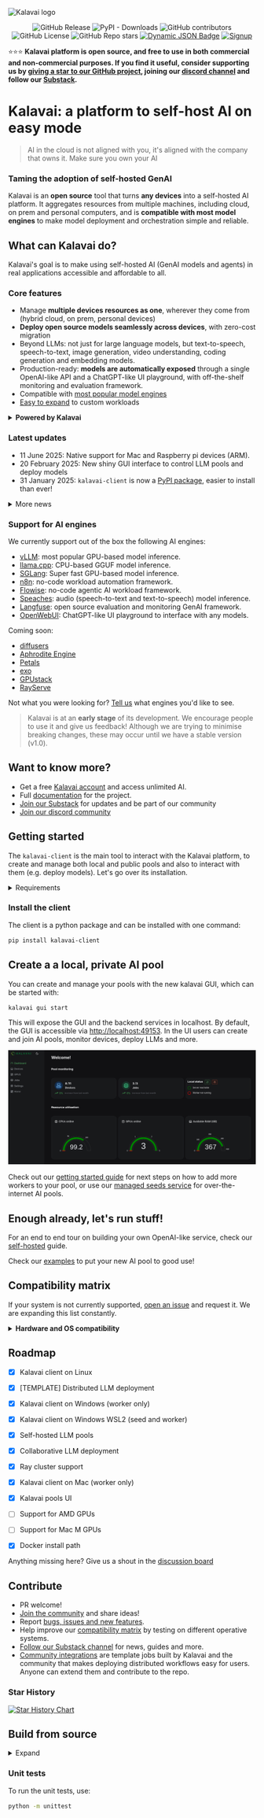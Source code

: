 ![Kalavai logo](docs/docs/assets/icons/logo_no_background.png)

<div align="center">

![GitHub Release](https://img.shields.io/github/v/release/kalavai-net/kalavai-client) ![PyPI - Downloads](https://img.shields.io/pypi/dm/kalavai-client?style=social)
 ![GitHub contributors](https://img.shields.io/github/contributors/kalavai-net/kalavai-client) ![GitHub License](https://img.shields.io/github/license/kalavai-net/kalavai-client) ![GitHub Repo stars](https://img.shields.io/github/stars/kalavai-net/kalavai-client) [![Dynamic JSON Badge](https://img.shields.io/badge/dynamic/json?url=https%3A%2F%2Fdiscord.com%2Fapi%2Finvites%2FYN6ThTJKbM%3Fwith_counts%3Dtrue&query=%24.approximate_member_count&logo=discord&logoColor=white&label=Discord%20users&color=green)](https://discordapp.com/channels/1295009828623880313) [![Signup](https://img.shields.io/badge/Kalavai-Signup-brightgreen)](https://platform.kalavai.net) 

</div>

⭐⭐⭐ **Kalavai platform is open source, and free to use in both commercial and non-commercial purposes. If you find it useful, consider supporting us by [giving a star to our GitHub project](https://github.com/kalavai-net/kalavai-client), joining our [discord channel](https://discord.gg/YN6ThTJKbM) and follow our [Substack](https://kalavainet.substack.com/).**


# Kalavai: a platform to self-host AI on easy mode

> AI in the cloud is not aligned with you, it's aligned with the company that owns it. Make sure you own your AI

### Taming the adoption of self-hosted GenAI

Kalavai is an **open source** tool that turns **any devices** into a self-hosted AI platform. It aggregates resources from multiple machines, including cloud, on prem and personal computers, and is **compatible with most model engines** to make model deployment and orchestration simple and reliable.


## What can Kalavai do?

Kalavai's goal is to make using self-hosted AI (GenAI models and agents) in real applications accessible and affordable to all.

### Core features

- Manage **multiple devices resources as one**, wherever they come from (hybrid cloud, on prem, personal devices)
- **Deploy open source models seamlessly across devices**, with zero-cost migration
- Beyond LLMs: not just for large language models, but text-to-speech, speech-to-text, image generation, video understanding, coding generation and embedding models.
- Production-ready: **models are automatically exposed** through a single OpenAI-like API and a ChatGPT-like UI playground, with off-the-shelf monitoring and evaluation framework.
- Compatible with [most popular model engines](#support-for-llm-engines)
- [Easy to expand](https://github.com/kalavai-net/kube-watcher/tree/main/templates) to custom workloads


<details>

**<summary>Powered by Kalavai</summary>**

- [CoGen AI](https://cogenai.kalavai.net): A community hosted alternative to OpenAI API for unlimited inference.
- [Create your own Free Cursor/Windsurf Clone](https://www.youtube.com/watch?v=6zHSo7oeCDQ&t=21s)


</details>


### Latest updates

- 11 June 2025: Native support for Mac and Raspberry pi devices (ARM).
- 20 February 2025: New shiny GUI interface to control LLM pools and deploy models
- 31 January 2025: `kalavai-client` is now a [PyPI package](https://pypi.org/project/kalavai-client/), easier to install than ever!
<details>
<summary>More news</summary>

- 27 January 2025: Support for accessing pools from remote computers
- 9 January 2025: Added support for [Aphrodite Engine](https://github.com/aphrodite-engine/aphrodite-engine) models
- 8 January 2025: Release of [a free, public, shared pool](/docs/docs/public_llm_pool.md) for community LLM deployment
- 24 December 2024: Release of [public BOINC pool](/docs/docs/boinc.md) to donate computing to scientific projects
- 23 December 2024: Release of [public petals swarm](/docs/docs/petals.md)
- 24 November 2024: Common pools with private user spaces
- 30 October 2024: Release of our [public pool platform](https://platform.kalavai.net)

</details>

### Support for AI engines

We currently support out of the box the following AI engines:

- [vLLM](https://docs.vllm.ai/en/latest/): most popular GPU-based model inference.
- [llama.cpp](https://github.com/ggerganov/llama.cpp): CPU-based GGUF model inference.
- [SGLang](https://github.com/sgl-project/sglang): Super fast GPU-based model inference.
- [n8n](https://n8n.io/): no-code workload automation framework.
- [Flowise](https://flowiseai.com/): no-code agentic AI workload framework.
- [Speaches](https://speaches.ai/): audio (speech-to-text and text-to-speech) model inference.
- [Langfuse](https://langfuse.com/): open source evaluation and monitoring GenAI framework.
- [OpenWebUI](https://docs.openwebui.com/): ChatGPT-like UI playground to interface with any models.

Coming soon:

- [diffusers](https://huggingface.co/docs/diffusers/en/index)
- [Aphrodite Engine](https://github.com/aphrodite-engine/aphrodite-engine)
- [Petals](https://github.com/bigscience-workshop/petals)
- [exo](https://github.com/exo-explore/exo)
- [GPUstack](https://docs.gpustack.ai/0.4/overview/)
- [RayServe](https://docs.ray.io/en/latest/serve/index.html)

Not what you were looking for? [Tell us](https://github.com/kalavai-net/kalavai-client/issues) what engines you'd like to see.


> Kalavai is at an **early stage** of its development. We encourage people to use it and give us feedback! Although we are trying to minimise breaking changes, these may occur until we have a stable version (v1.0).


## Want to know more?

- Get a free [Kalavai account](https://platform.kalavai.net) and access unlimited AI.
- Full [documentation](https://kalavai-net.github.io/kalavai-client/) for the project.
- [Join our Substack](https://kalavainet.substack.com/) for updates and be part of our community
- [Join our discord community](https://discord.gg/YN6ThTJKbM)


## Getting started

The `kalavai-client` is the main tool to interact with the Kalavai platform, to create and manage both local and public pools and also to interact with them (e.g. deploy models). Let's go over its installation. 


<details>

<summary>Requirements</summary>

For seed nodes:
- A 64 bits x86 based Linux machine (laptop, desktop or VM)
- [Docker engine installed](https://docs.docker.com/engine/install/ubuntu/) with [privilege access](https://docs.docker.com/engine/containers/run/#runtime-privilege-and-linux-capabilities).

For workers sharing resources with the pool:

- A laptop, desktop or Virtual Machine (MacOS, Linux or Windows; ARM or x86)
- If self-hosting, workers should be on the same network as the seed node. Looking for over-the-internet connectivity? Check out our [managed seeds](https://platform.kalavai.net)
- Docker engine installed (for [linux](https://docs.docker.com/engine/install/ubuntu/), [Windows and MacOS](https://docs.docker.com/desktop/)) with [privilege access](https://docs.docker.com/engine/containers/run/#runtime-privilege-and-linux-capabilities).


</details>


### Install the client

The client is a python package and can be installed with one command:

```bash
pip install kalavai-client
```


## Create a a local, private AI pool

You can create and manage your pools with the new kalavai GUI, which can be started with:

```bash
kalavai gui start
```

This will expose the GUI and the backend services in localhost. By default, the GUI is accessible via [http://localhost:49153](http://localhost:49153). In the UI users can create and join AI pools, monitor devices, deploy LLMs and more.

![Kalavai logo](docs/docs/assets/images/ui_dashboard_multiple.png)

Check out our [getting started guide](https://kalavai-net.github.io/kalavai-client/getting_started/) for next steps on how to add more workers to your pool, or use our [managed seeds service](https://kalavai-net.github.io/kalavai-client/getting_started/#1b-managed-pools-create-a-seed) for over-the-internet AI pools.


## Enough already, let's run stuff!

For an end to end tour on building your own OpenAI-like service, check our [self-hosted](https://kalavai-net.github.io/kalavai-client/self_hosted_llm_pool/) guide.

Check our [examples](examples/) to put your new AI pool to good use!


## Compatibility matrix

If your system is not currently supported, [open an issue](https://github.com/kalavai-net/kalavai-client/issues) and request it. We are expanding this list constantly.

<details>

**<summary>Hardware and OS compatibility </summary>**

### OS compatibility

Currently **seed nodes** are supported exclusively on linux machines (x86_64 platform). However Kalavai supports mix-pools, i.e. having Windows and MacOS computers as workers.

Since **worker nodes** run inside docker, any machine that can run docker **should** be compatible with Kalavai. Here are instructions for [linux](https://docs.docker.com/engine/install/), [Windows](https://docs.docker.com/desktop/setup/install/windows-install/) and [MacOS](https://docs.docker.com/desktop/setup/install/mac-install/).

The kalavai client, which controls and access pools, can be installed on any machine that has python 3.10+.


### Hardware compatibility:

- `amd64` or `x86_64` CPU architecture for seed and worker nodes.
- `arm64` CPU architecture for worker nodes.
- NVIDIA GPU
- Mac M series, AMD and Intel GPUs are currently not supported ([interested in helping us test it?](https://kalavai-net.github.io/kalavai-client/compatibility/#help-testing-amd-gpus))

</details>

## Roadmap

- [x] Kalavai client on Linux
- [x] [TEMPLATE] Distributed LLM deployment
- [x] Kalavai client on Windows (worker only)
- [x] Kalavai client on Windows WSL2 (seed and worker)
- [x] Self-hosted LLM pools
- [x] Collaborative LLM deployment
- [x] Ray cluster support
- [x] Kalavai client on Mac (worker only)
- [x] Kalavai pools UI
- [ ] Support for AMD GPUs
- [ ] Support for Mac M GPUs
- [x] Docker install path


Anything missing here? Give us a shout in the [discussion board](https://github.com/kalavai-net/kalavai-client/discussions)


## Contribute

- PR welcome!
- [Join the community](https://github.com/kalavai-net/kalavai-client/) and share ideas!
- Report [bugs, issues and new features](https://github.com/kalavai-net/kalavai-client/issues).
- Help improve our [compatibility matrix](#compatibility-matrix) by testing on different operative systems.
- [Follow our Substack channel](https://kalavainet.substack.com/) for news, guides and more.
- [Community integrations](https://github.com/kalavai-net/kube-watcher/tree/main/templates) are template jobs built by Kalavai and the community that makes deploying distributed workflows easy for users. Anyone can extend them and contribute to the repo.

### Star History

[![Star History Chart](https://api.star-history.com/svg?repos=kalavai-net/kalavai-client&type=Date)](https://star-history.com/#kalavai-net/kalavai-client&Date)


## Build from source

<details>

<summary>Expand</summary>

Python version >= 3.10.

```bash
sudo add-apt-repository ppa:deadsnakes/ppa
sudo apt update
sudo apt install python3.10 python3.10-dev python3-virtualenv python3-venv
virtualenv -p python3.10 env
source env/bin/activate
sudo apt install  python3.10-venv python3.10-dev -y
pip install -U setuptools
pip install -e .[dev]
```

Build python wheels:
```bash
bash publish.sh build
```

</details>

### Unit tests

To run the unit tests, use:

```bash
python -m unittest
```
